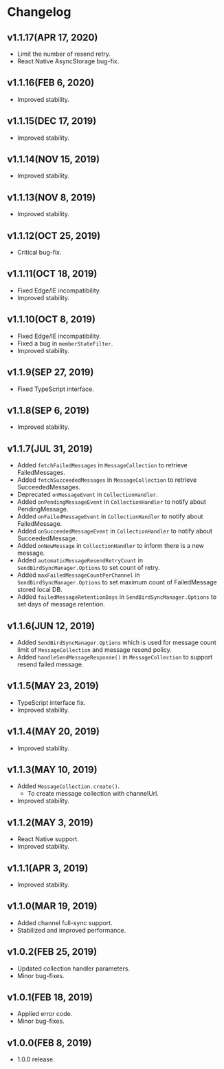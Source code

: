 # Changelog

## v1.1.17(APR 17, 2020)

- Limit the number of resend retry.
- React Native AsyncStorage bug-fix.

## v1.1.16(FEB 6, 2020)

- Improved stability.

## v1.1.15(DEC 17, 2019)

- Improved stability.

## v1.1.14(NOV 15, 2019)

- Improved stability.

## v1.1.13(NOV 8, 2019)

- Improved stability.

## v1.1.12(OCT 25, 2019)

- Critical bug-fix.

## v1.1.11(OCT 18, 2019)

- Fixed Edge/IE incompatibility.
- Improved stability.

## v1.1.10(OCT 8, 2019)

- Fixed Edge/IE incompatibility.
- Fixed a bug in `memberStateFilter`.
- Improved stability.

## v1.1.9(SEP 27, 2019)

- Fixed TypeScript interface.

## v1.1.8(SEP 6, 2019)

- Improved stability.

## v1.1.7(JUL 31, 2019)

- Added `fetchFailedMessages` in `MessageCollection` to retrieve FailedMessages.
- Added `fetchSucceededMessages` in `MessageCollection` to retrieve SucceededMessages.
- Deprecated `onMessageEvent` in `CollectionHandler`.
- Added `onPendingMessageEvent` in `CollectionHandler` to notify about PendingMessage.
- Added `onFailedMessageEvent` in `CollectionHandler` to notify about FailedMessage.
- Added `onSucceededMessageEvent` in `CollectionHandler` to notify about SucceededMessage.
- Added `onNewMessage` in `CollectionHandler` to inform there is a new message.
- Added `automaticMessageResendRetryCount` in `SendBirdSyncManager.Options` to set count of retry.
- Added `maxFailedMessageCountPerChannel` in `SendBirdSyncManager.Options` to set maximum count of FailedMessage stored local DB.
- Added `failedMessageRetentionDays` in `SendBirdSyncManager.Options` to set days of message retention.

## v1.1.6(JUN 12, 2019)

- Added `SendBirdSyncManager.Options` which is used for message count limit of `MessageCollection` and message resend policy.
- Added `handleSendMessageResponse()` in `MessageCollection` to support resend failed message.

## v1.1.5(MAY 23, 2019)

- TypeScript interface fix.
- Improved stability.

## v1.1.4(MAY 20, 2019)

- Improved stability.

## v1.1.3(MAY 10, 2019)

- Added `MessageCollection.create()`.
  - To create message collection with channelUrl.
- Improved stability.

## v1.1.2(MAY 3, 2019)

- React Native support.
- Improved stability.

## v1.1.1(APR 3, 2019)

- Improved stability.

## v1.1.0(MAR 19, 2019)

- Added channel full-sync support.
- Stabilized and improved performance.

## v1.0.2(FEB 25, 2019)

- Updated collection handler parameters.
- Minor bug-fixes.

## v1.0.1(FEB 18, 2019)

- Applied error code.
- Minor bug-fixes.

## v1.0.0(FEB 8, 2019)

- 1.0.0 release.
